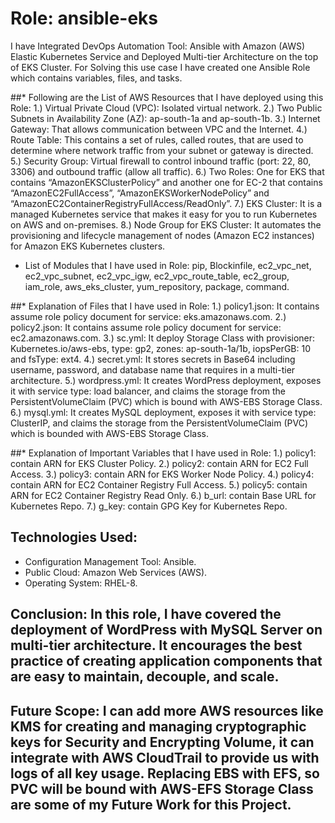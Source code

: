 Role: ansible-eks 
=================

I have Integrated DevOps Automation Tool: Ansible with Amazon (AWS) Elastic Kubernetes Service and Deployed Multi-tier Architecture on the top of EKS Cluster. For Solving this use case I have created one Ansible Role which contains variables, files, and tasks.

##* Following are the List of AWS Resources that I have deployed using this Role:
1.) Virtual Private Cloud (VPC): Isolated virtual network.
2.) Two Public Subnets in Availability Zone (AZ): ap-south-1a and ap-south-1b.
3.) Internet Gateway: That allows communication between VPC and the Internet.
4.) Route Table: This contains a set of rules, called routes, that are used to determine where network traffic from your subnet or gateway is directed.
5.) Security Group: Virtual firewall to control inbound traffic (port: 22, 80, 3306) and outbound traffic (allow all traffic).
6.) Two Roles: One for EKS that contains “AmazonEKSClusterPolicy” and another one for EC-2 that contains “AmazonEC2FullAccess”, “AmazonEKSWorkerNodePolicy” and “AmazonEC2ContainerRegistryFullAccess/ReadOnly”.
7.) EKS Cluster: It is a managed Kubernetes service that makes it easy for you to run Kubernetes on AWS and on-premises.
8.) Node Group for EKS Cluster: It automates the provisioning and lifecycle management of nodes (Amazon EC2 instances) for Amazon EKS Kubernetes clusters.
* List of Modules that I have used in Role: pip, Blockinfile, ec2_vpc_net, ec2_vpc_subnet, ec2_vpc_igw, ec2_vpc_route_table, ec2_group, iam_role, aws_eks_cluster, yum_repository, package, command.

##* Explanation of Files that I have used in Role:
1.) policy1.json: It contains assume role policy document for service: eks.amazonaws.com.
2.) policy2.json: It contains assume role policy document for service: ec2.amazonaws.com.
3.) sc.yml: It deploy Storage Class with provisioner: Kubernetes.io/aws-ebs, type: gp2, zones: ap-south-1a/1b, iopsPerGB: 10 and fsType: ext4.
4.) secret.yml: It stores secrets in Base64 including username, password, and database name that requires in a multi-tier architecture.
5.) wordpress.yml: It creates WordPress deployment, exposes it with service type: load balancer, and claims the storage from the PersistentVolumeClaim (PVC) which is bound with AWS-EBS Storage Class.
6.) mysql.yml: It creates MySQL deployment, exposes it with service type: ClusterIP, and claims the storage from the PersistentVolumeClaim (PVC) which is bounded with AWS-EBS Storage Class.

##* Explanation of Important Variables that I have used in Role:
1.) policy1: contain ARN for EKS Cluster Policy.
2.) policy2: contain ARN for EC2 Full Access.
3.) policy3: contain ARN for EKS Worker Node Policy.
4.) policy4: contain ARN for EC2 Container Registry Full Access.
5.) policy5: contain ARN for EC2 Container Registry Read Only.
6.) b_url: contain Base URL for Kubernetes Repo.
7.) g_key: contain GPG Key for Kubernetes Repo.

## Technologies Used:
* Configuration Management Tool: Ansible.
* Public Cloud: Amazon Web Services (AWS).
* Operating System: RHEL-8.

## Conclusion: In this role, I have covered the deployment of WordPress with MySQL Server on multi-tier architecture. It encourages the best practice of creating application components that are easy to maintain, decouple, and scale.

## Future Scope: I can add more AWS resources like KMS for creating and managing cryptographic keys for Security and Encrypting Volume, it can integrate with AWS CloudTrail to provide us with logs of all key usage. Replacing EBS with EFS, so PVC will be bound with AWS-EFS Storage Class are some of my Future Work for this Project.

